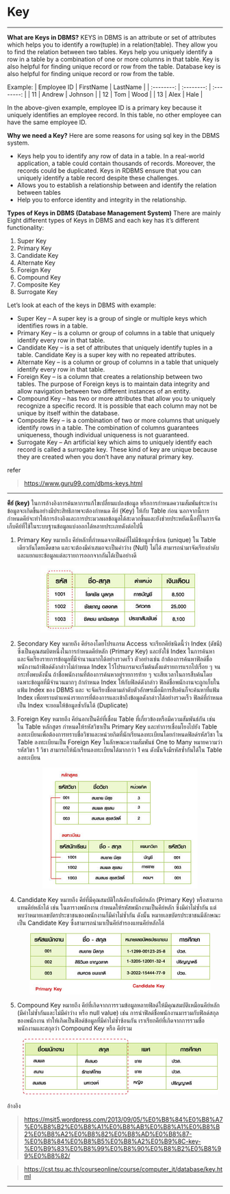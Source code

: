 # Key
- - -
**What are Keys in DBMS?**
  KEYS in DBMS is an attribute or set of attributes which helps you to identify a row(tuple) in a relation(table). They allow you to find the relation between      two tables. Keys help you uniquely identify a row in a table by a combination of one or more columns in that table. Key is also helpful for finding unique        record or row from the table. Database key is also helpful for finding unique record or row from the table.

Example:
| Employee ID | FirstName |  LastName |
| :--------: | :--------: | :--------: |
|   11   |   Andrew   |    Johnson   |
|   12   |   Tom   |    Wood   |
|   13   |   Alex   |    Hale   |

In the above-given example, employee ID is a primary key because it uniquely identifies an employee record. In this table, no other employee can have the same     employee ID.

**Why we need a Key?**
  Here are some reasons for using sql key in the DBMS system.

+ Keys help you to identify any row of data in a table. In a real-world application, a table could contain thousands of records. Moreover, the records could be duplicated. Keys in RDBMS ensure that you can uniquely identify a table record despite these challenges.
+ Allows you to establish a relationship between and identify the relation between tables
+ Help you to enforce identity and integrity in the relationship.

**Types of Keys in DBMS (Database Management System)**
  There are mainly Eight different types of Keys in DBMS and each key has it’s different functionality:

  1. Super Key
  2. Primary Key
  3. Candidate Key
  4. Alternate Key
  5. Foreign Key
  6. Compound Key
  7. Composite Key
  8. Surrogate Key

Let’s look at each of the keys in DBMS with example:

+ Super Key – A super key is a group of single or multiple keys which identifies rows in a table.
+ Primary Key – is a column or group of columns in a table that uniquely identify every row in that table.
+ Candidate Key – is a set of attributes that uniquely identify tuples in a table. Candidate Key is a super key with no repeated attributes.
+ Alternate Key – is a column or group of columns in a table that uniquely identify every row in that table.
+ Foreign Key – is a column that creates a relationship between two tables. The purpose of Foreign keys is to maintain data integrity and allow navigation between two different instances of an entity.
+ Compound Key – has two or more attributes that allow you to uniquely recognize a specific record. It is possible that each column may not be unique by itself within the database.
+ Composite Key – is a combination of two or more columns that uniquely identify rows in a table. The combination of columns guarantees uniqueness, though individual uniqueness is not guaranteed.
+ Surrogate Key – An artificial key which aims to uniquely identify each record is called a surrogate key. These kind of key are unique because they are created when you don’t have any natural primary key.
  
refer
> https://www.guru99.com/dbms-keys.html

- - -

**คีย์ (key)** ในการอ้างอิงการค้นหาการแก้ไขเปลี่ยนแปลงข้อมูล หรือการกำหนดความสัมพันธ์ระหว่างข้อมูลจะเกิดขึ้นอย่างมีประสิทธิภาพจะต้องกำหนด คีย์ (Key) ให้กับ Table ก่อน นอกจากนี้การกำหนดคีย์จะทำให้การอ้างอิงและการประมวลผลข้อมูลได้สะดวกขึ้นและยังช่วยประหยัดเนื้อที่ในการจัดเก็บคีย์ที่ใช้ในระบบฐานข้อมูลแบ่งออกได้หลายประเภทดังต่อไปนี้

  1. Primary Key หมายถึง คีย์หลักที่กำหนดจากฟิลด์ที่ไม่มีข้อมูลซ้ำซ้อน (unique) ใน Table เดียวกันโดยเด็ดขาด
     และจะต้องมีค่าเสมอจะเป็นค่าว่าง (Null) ไม่ได้ สามารถนำมาจัดเรียงลำดับและแยกแยะข้อมูลแต่ละรายการออกจากกันได้เป็นอย่างดี
     <p align="center">
         <img src="img/primary.jpg" />
     </p>
     
  2. Secondary Key หมายถึง คีย์รองโดยโปรแกรม Access จะเรียกคีย์ชนิดนี้ว่า Index (ดัชนี) ซึ่งเป็นคุณสมบิตหนึ่งในการกำหนดคีย์หลัก (Primary Key)
     และยังใช้ Index ในการค้นหาและจัดเรียงรายการข้อมูลที่มีจำนวนมากได้อย่างรวดเร็ว ตัวอย่างเช่น ถ้าต้องการค้นหาฟิลด์ชื่อพนักงานถ้าฟิลด์ดังกล่าวไม่กำหนด Index
     ไว้โปรแกรมจะเริ่มต้นตั้งแต่รายการแรกไปเรื่อย ๆ จนกระทั่งพบดังนั้น ถ้าชื่อพนักงานที่ต้องการค้นหาอยู่รายการท้าย ๆ จะเสียเวลาในการสืบค้นโดยเฉพาะข้อมูลที่มีจำนวนมากๆ
     ถ้ากำหนด Index ให้กับฟิลด์ดังกล่าว ฟิลด์ชื่อพนักงานจะถูกเก็บในแฟ้ม Index ของ DBMS และ จะจัดเรียงชื่อตามลำดับตัวอักษรเมื่อมีการสืบค้นก็จะค้นหาที่แฟ้ม Index
     เพื่อทราบตำแหน่งรายการที่ต้องการและเข้าถึงข้อมูลดังกล่าวได้อย่างรวดเร็ว ฟิลด์ที่กำหนดเป็น Index จะยอมให้ข้อมูลซ้ำกันได้ (Duplicate)
     
  3. Foreign Key หมายถึง คีย์นอกเป็นคีย์ที่เชื่อม Table ที่เกี่ยวข้องหรือมีความสัมพันธ์กัน เช่น ใน Table หลักสูตร กำหนดให้รหัสวิชาเป็น Primary Key
     และทำการเชื่อมโยงไปยัง Table ลงทะเบียนเพื่อต้องการทราบชื่อวิชาและหน่วยกิตที่นักเรียนลงทะเบียนโดยกำหนดฟิลด์รหัสวิชา ใน Table ลงทะเบียนเป็น Foreign Key
     ในลักษณะความสัมพันธ์ One to Many หมายความว่ารหัสวิชา 1 วิชา สามารถให้นักเรียนลงทะเบียนได้มากกว่า 1 คน ดังนั้นจึงมีรหัสซ้ำกันได้ใน Table ลงทะเบียน
      <p align="center">
         <img src="img/foreign.jpg" />
     </p>
     
  4. Candidate Key หมายถึง คีย์ที่มีคุณสมบัติใกล้เคียงกับคีย์หลัก (Primary Key) หรือสามารถแทนคีย์หลักได้ เช่น ในตารางพนักงาน กำหนดให้รหัสพนักงานเป็นคีย์หลัก ซึ่งมีค่าไม่ซ้ำกัน
     แต่พบว่าหมายเลขบัตรประชาชนของพนักงานก็มีค่าไม่ซ้ำกัน ดังนั้น หมายเลขบัตรประชาชนมีลักษณะเป็น Candidate Key ซื่งสามารถนำมาเป็นคีย์สำรองแทนคีย์หลักได้
      <p align="center">
         <img src="img/candidate.jpg" />
     </p>
     
  5. Compound Key หมายถึง คีย์ที่เกิดจากการรวมข้อมูลหลายฟิลด์ให้มีคุณสมบัติเหมือนคีย์หลัก (มีค่าไม่ซ้ำกันและไม่มีค่าว่าง หรือ null value) เช่น การนำฟิลด์ชื่อพนักงานมารวมกับฟิลด์สกุลของพนักงาน
     ทำให้เกิดเป็นฟิลด์ข้อมูลที่มีค่าไม่ซ้ำซ้อนกัน เราเรียกคีย์ที่เกิดจากการรวมชื่อพนักงานและสกุลว่า Compound Key หรือ คีย์รวม
      <p align="center">
         <img src="img/compound.jpg" />
     </p>
     
อ้างอิง 
> https://msit5.wordpress.com/2013/09/05/%E0%B8%84%E0%B8%A7%E0%B8%B2%E0%B8%A1%E0%B8%AB%E0%B8%A1%E0%B8%B2%E0%B8%A2%E0%B8%82%E0%B8%AD%E0%B8%87-%E0%B8%84%E0%B8%B5%E0%B8%A2%E0%B9%8C-key-%E0%B9%83%E0%B8%99%E0%B8%90%E0%B8%B2%E0%B8%99%E0%B8%82/

> https://cst.tsu.ac.th/courseonline/course/computer_it/database/key.html
> 
- - -

